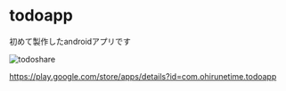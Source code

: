 # todoapp
初めて製作したandroidアプリです

![todoshare](https://user-images.githubusercontent.com/55453288/101245869-2fe0b180-3753-11eb-9fc7-c1cc82690c7e.png)




https://play.google.com/store/apps/details?id=com.ohirunetime.todoapp
